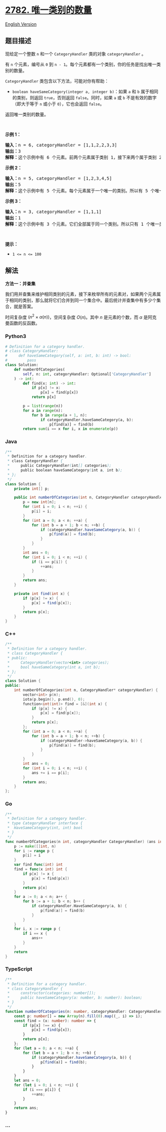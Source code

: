 # [2782. 唯一类别的数量](https://leetcode.cn/problems/number-of-unique-categories)

[English Version](/solution/2700-2799/2782.Number%20of%20Unique%20Categories/README_EN.md)

## 题目描述

<!-- 这里写题目描述 -->

<p>现给定一个整数 <code>n</code> 和一个 <code>CategoryHandler</code> 类的对象 <code>categoryHandler</code> 。</p>

<p>有 <code>n</code> 个元素，编号从 <code>0</code> 到 <code>n - 1</code>。每个元素都有一个类别，你的任务是找出唯一类别的数量。</p>

<p><code>CategoryHandler</code> 类包含以下方法，可能对你有帮助：</p>

<ul>
	<li><code>boolean haveSameCategory(integer a, integer b)</code>：如果 <code>a</code> 和 <code>b</code> 属于相同的类别，则返回 <code>true</code>，否则返回 <code>false</code>。同时，如果 <code>a</code> 或 <code>b</code> 不是有效的数字（即大于等于 <code>n</code> 或小于 <code>0</code>），它也会返回 <code>false</code>。</li>
</ul>

<p>返回唯一类别的数量。</p>

<p>&nbsp;</p>

<p><strong class="example">示例 1：</strong></p>

<pre>
<b>输入：</b>n = 6, categoryHandler = [1,1,2,2,3,3]
<strong>输出：</strong>3
<b>解释：</b>这个示例中有 6 个元素。前两个元素属于类别 1，接下来两个属于类别 2，最后两个元素属于类别 3。所以有 3 个唯一类别。
</pre>

<p><strong class="example">示例 2：</strong></p>

<pre>
<b>输入：</b>n = 5, categoryHandler = [1,2,3,4,5]
<b>输出：</b>5
<b>解释：</b>这个示例中有 5 个元素。每个元素属于一个唯一的类别。所以有 5 个唯一类别。
</pre>

<p><strong class="example">示例 3：</strong></p>

<pre>
<b>输入：</b>n = 3, categoryHandler = [1,1,1]
<b>输出：</b>1
<b>解释：</b>这个示例中有 3 个元素。它们全部属于同一个类别。所以只有 1 个唯一类别。
</pre>

<p>&nbsp;</p>

<p><strong>提示：</strong></p>

<ul>
	<li><code>1 &lt;= n &lt;= 100</code></li>
</ul>

## 解法

<!-- 这里可写通用的实现逻辑 -->

**方法一：并查集**

我们用并查集来维护相同类别的元素，接下来枚举所有的元素对，如果两个元素属于相同的类别，那么就将它们合并到同一个集合中。最后统计并查集中有多少个集合，就是答案。

时间复杂度 $(n^2 \times \alpha(n))$，空间复杂度 $O(n)$。其中 $n$ 是元素的个数，而 $\alpha$ 是阿克曼函数的反函数。

<!-- tabs:start -->

### **Python3**

<!-- 这里可写当前语言的特殊实现逻辑 -->

```python
# Definition for a category handler.
# class CategoryHandler:
#     def haveSameCategory(self, a: int, b: int) -> bool:
#         pass
class Solution:
    def numberOfCategories(
        self, n: int, categoryHandler: Optional['CategoryHandler']
    ) -> int:
        def find(x: int) -> int:
            if p[x] != x:
                p[x] = find(p[x])
            return p[x]

        p = list(range(n))
        for a in range(n):
            for b in range(a + 1, n):
                if categoryHandler.haveSameCategory(a, b):
                    p[find(a)] = find(b)
        return sum(i == x for i, x in enumerate(p))
```

### **Java**

<!-- 这里可写当前语言的特殊实现逻辑 -->

```java
/**
 * Definition for a category handler.
 * class CategoryHandler {
 *     public CategoryHandler(int[] categories);
 *     public boolean haveSameCategory(int a, int b);
 * };
 */
class Solution {
    private int[] p;

    public int numberOfCategories(int n, CategoryHandler categoryHandler) {
        p = new int[n];
        for (int i = 0; i < n; ++i) {
            p[i] = i;
        }
        for (int a = 0; a < n; ++a) {
            for (int b = a + 1; b < n; ++b) {
                if (categoryHandler.haveSameCategory(a, b)) {
                    p[find(a)] = find(b);
                }
            }
        }
        int ans = 0;
        for (int i = 0; i < n; ++i) {
            if (i == p[i]) {
                ++ans;
            }
        }
        return ans;
    }

    private int find(int x) {
        if (p[x] != x) {
            p[x] = find(p[x]);
        }
        return p[x];
    }
}
```

### **C++**

```cpp
/**
 * Definition for a category handler.
 * class CategoryHandler {
 * public:
 *     CategoryHandler(vector<int> categories);
 *     bool haveSameCategory(int a, int b);
 * };
 */
class Solution {
public:
    int numberOfCategories(int n, CategoryHandler* categoryHandler) {
        vector<int> p(n);
        iota(p.begin(), p.end(), 0);
        function<int(int)> find = [&](int x) {
            if (p[x] != x) {
                p[x] = find(p[x]);
            }
            return p[x];
        };
        for (int a = 0; a < n; ++a) {
            for (int b = a + 1; b < n; ++b) {
                if (categoryHandler->haveSameCategory(a, b)) {
                    p[find(a)] = find(b);
                }
            }
        }
        int ans = 0;
        for (int i = 0; i < n; ++i) {
            ans += i == p[i];
        }
        return ans;
    }
};
```

### **Go**

```go
/**
 * Definition for a category handler.
 * type CategoryHandler interface {
 *  HaveSameCategory(int, int) bool
 * }
 */
func numberOfCategories(n int, categoryHandler CategoryHandler) (ans int) {
	p := make([]int, n)
	for i := range p {
		p[i] = i
	}
	var find func(int) int
	find = func(x int) int {
		if p[x] != x {
			p[x] = find(p[x])
		}
		return p[x]
	}
	for a := 0; a < n; a++ {
		for b := a + 1; b < n; b++ {
			if categoryHandler.HaveSameCategory(a, b) {
				p[find(a)] = find(b)
			}
		}
	}
	for i, x := range p {
		if i == x {
			ans++
		}
	}
	return
}
```

### **TypeScript**

```ts
/**
 * Definition for a category handler.
 * class CategoryHandler {
 *     constructor(categories: number[]);
 *     public haveSameCategory(a: number, b: number): boolean;
 * }
 */
function numberOfCategories(n: number, categoryHandler: CategoryHandler): number {
    const p: number[] = new Array(n).fill(0).map((_, i) => i);
    const find = (x: number): number => {
        if (p[x] !== x) {
            p[x] = find(p[x]);
        }
        return p[x];
    };
    for (let a = 0; a < n; ++a) {
        for (let b = a + 1; b < n; ++b) {
            if (categoryHandler.haveSameCategory(a, b)) {
                p[find(a)] = find(b);
            }
        }
    }
    let ans = 0;
    for (let i = 0; i < n; ++i) {
        if (i === p[i]) {
            ++ans;
        }
    }
    return ans;
}
```

### **...**

```

```

<!-- tabs:end -->
